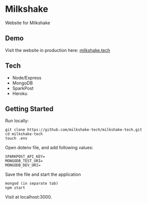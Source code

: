 # Milkshake

Website for Milkshake

## Demo

Visit the website in production here: [milkshake.tech](http:milkshake.tech)

## Tech

* Node/Express
* MongoDB
* SparkPost
* Heroku

## Getting Started

Run locally:

```
git clone https://github.com/milkshake-tech/milkshake-tech.git
cd milkshake-tech
touch .env
```

Open dotenv file, and add following values:
```
SPARKPOST_API_KEY=
MONGODB_TEST_URI=
MONGODB_DEV_URI=
```

Save the file and start the application

```
mongod (in separate tab)
npm start
```

Visit at localhost:3000.
